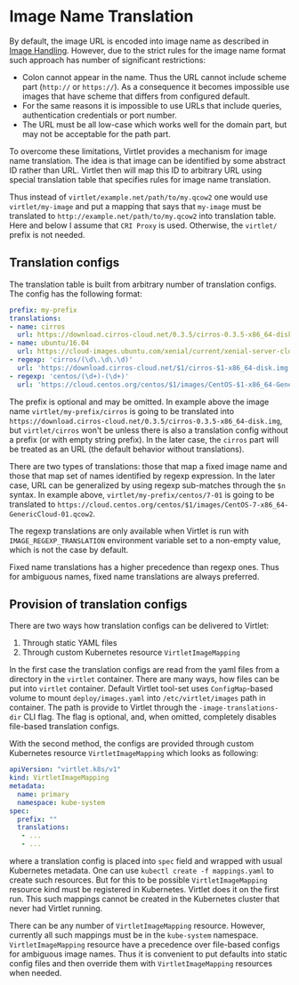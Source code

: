 # Image Name Translation

By default, the image URL is encoded into image name as described in [Image Handling](images.md).
However, due to the strict rules for the image name format such approach has number of significant restrictions:

* Colon cannot appear in the name. Thus the URL cannot include scheme part (`http://` or `https://`). As a consequence
  it becomes impossible use images that have scheme that differs from configured default.
* For the same reasons it is impossible to use URLs that include queries, authentication credentials or port number.
* The URL must be all low-case which works well for the domain part, but may not be acceptable for the path part.

To overcome these limitations, Virtlet provides a mechanism for image name translation.
The idea is that image can be identified by some abstract ID rather than URL. Virtlet then will map this ID
to arbitrary URL using special translation table that specifies rules for image name translation.

Thus instead of `virtlet/example.net/path/to/my.qcow2` one would use `virtlet/my-image` and put a mapping that says that
`my-image` must be translated to `http://example.net/path/to/my.qcow2` into translation table.
Here and below I assume that `CRI Proxy` is used. Otherwise, the `virtlet/` prefix is not needed.

## Translation configs

The translation table is built from arbitrary number of translation configs. The config has the following format:

```yaml
prefix: my-prefix
translations:
- name: cirros
  url: https://download.cirros-cloud.net/0.3.5/cirros-0.3.5-x86_64-disk.img
- name: ubuntu/16.04
  url: https://cloud-images.ubuntu.com/xenial/current/xenial-server-cloudimg-amd64-disk1.img
- regexp: 'cirros/(\d\.\d\.\d)'
  url: 'https://download.cirros-cloud.net/$1/cirros-$1-x86_64-disk.img'
- regexp: 'centos/(\d+)-(\d+)'
  url: 'https://cloud.centos.org/centos/$1/images/CentOS-$1-x86_64-GenericCloud-$2.qcow2'
```

The prefix is optional and may be omitted. In example above the image name
`virtlet/my-prefix/cirros` is going to be translated into `https://download.cirros-cloud.net/0.3.5/cirros-0.3.5-x86_64-disk.img`,
but `virtlet/cirros` won't be unless there is also a translation config without a prefix (or with empty string prefix).
In the later case, the `cirros` part will be treated as an URL (the default behavior without translations).

There are two types of translations: those that map a fixed image name and those that map set of names identified by regexp expression.
In the later case, URL can be generalized by using regexp sub-matches through the `$n` syntax.
In example above, `virtlet/my-prefix/centos/7-01` is going to be translated to
`https://cloud.centos.org/centos/$1/images/CentOS-7-x86_64-GenericCloud-01.qcow2`.

The regexp translations are only available when Virtlet is run with `IMAGE_REGEXP_TRANSLATION` environment variable set to a
non-empty value, which is not the case by default.

Fixed name translations has a higher precedence than regexp ones. Thus for ambiguous names, fixed name translations are
always preferred.

## Provision of translation configs

There are two ways how translation configs can be delivered to Virtlet:

1. Through static YAML files
2. Through custom Kubernetes resource `VirtletImageMapping`

In the first case the translation configs are read from the yaml files from a directory in the `virtlet` container.
There are many ways, how files can be put into `virtlet` container. Default Virtlet tool-set uses `ConfigMap`-based
volume to mount `deploy/images.yaml` into `/etc/virtlet/images` path in container. The path is provide to Virtlet
through the `-image-translations-dir` CLI flag. The flag is optional, and, when omitted, completely disables file-based
translation configs.

With the second method, the configs are provided through custom Kubernetes resource `VirtletImageMapping` which looks as following:

```yaml
apiVersion: "virtlet.k8s/v1"
kind: VirtletImageMapping
metadata:
  name: primary
  namespace: kube-system
spec:
  prefix: ""
  translations:
   - ...
   - ...
```

where a translation config is placed into `spec` field and wrapped with usual Kubernetes metadata.
One can use `kubectl create -f mappings.yaml` to create such resources. But for this to be possible `VirtletImageMapping` resource kind
must be registered in Kubernetes. Virtlet does it on the first run. This such mappings cannot be created in the Kubernetes cluster that
never had Virtlet running.

There can be any number of `VirtletImageMapping` resource. However, currently all such mappings must be in the `kube-system` namespace.
`VirtletImageMapping` resource have a precedence over file-based configs for ambiguous image names. Thus it is convenient to put
defaults into static config files and then override them with `VirtletImageMapping` resources when needed.
